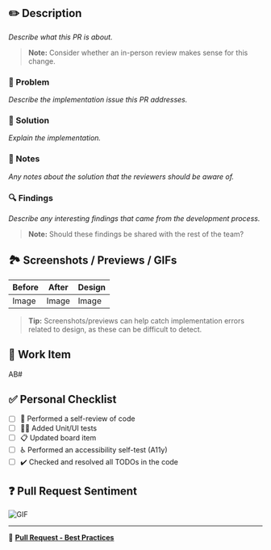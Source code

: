 ## ✏️ Description
_Describe what this PR is about._

> **Note:** Consider whether an in-person review makes sense for this change.

### 👷 Problem
_Describe the implementation issue this PR addresses._

### 🔧 Solution
_Explain the implementation._

### 📌 Notes
_Any notes about the solution that the reviewers should be aware of._

### 🔍 Findings
_Describe any interesting findings that came from the development process._
> **Note:** Should these findings be shared with the rest of the team?

## 🏞️ Screenshots / Previews / GIFs

| **Before** | **After** | **Design** |
|------------|-----------|------------|
| Image      | Image     | Image      |

> **Tip:** Screenshots/previews can help catch implementation errors related to design, as these can be difficult to detect.

## 📑 Work Item
AB#

## ✅ Personal Checklist
- [ ] 🤔 Performed a self-review of code
- [ ] 👨‍💻 Added Unit/UI tests
- [ ] 📋 Updated board item
- [ ] ♿ Performed an accessibility self-test (A11y)
- [ ] ✔️ Checked and resolved all TODOs in the code

## ❓ Pull Request Sentiment
![GIF](url)

---

🔗 **[Pull Request - Best Practices](https://vertica-project.visualstudio.com/Vertica.AppTeam/_wiki/wikis/Vertica.AppTeam.wiki/618/Pull-Request-Best-Practices)**
